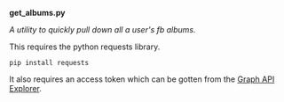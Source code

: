 **get_albums.py**

*A utility to quickly pull down all a user's fb albums.*

This requires the python requests library.

    pip install requests

It also requires an access token which can be gotten from the [Graph API Explorer](https://developers.facebook.com/tools/explorer).

